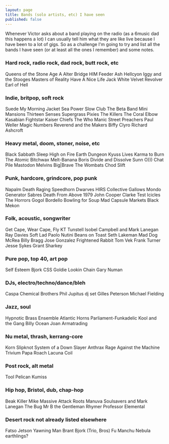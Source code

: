 ```yaml
---
layout: page
title: Bands (solo artists, etc) I have seen
published: false
---
```


Whenever Victor asks about a band playing on the radio (as a 6music dad this happens a lot) I can usually tell him what they are like live because I have been to a lot of gigs. So as a challenge I'm going to try and list all the bands I have seen (or at least all the ones I remember) and some notes.

### Hard rock, radio rock, dad rock, butt rock, etc

Queens of the Stone Age
A
Alter Bridge
HIM
Feeder
Ash
Hellcyon
Iggy and the Stooges
Masters of Reality
Have A Nice Life
Jack White
Velvet Revolver
Earl of Hell

### Indie, britpop, soft rock

Suede
My Morning Jacket
Sea Power
Slow Club
The Beta Band
Mini Mansions
Thirteen Senses
Supergrass
Pixies
The Killers
The Coral
Elbow
Kasabian
Fightstar
Kaiser Chiefs
The Who
Manic Street Preachers
Paul Weller
Magic Numbers
Reverend and the Makers
Biffy Clyro
Richard Ashcroft

### Heavy metal, doom, stoner, noise, etc

Black Sabbath
Sleep
High on Fire
Earth
Dungeon
Kyuss Lives
Karma to Burn
The Atomic Bitchwax
Melt-Banana
Boris
Divide and Dissolve
Sunn O)))
Chat Pile
Mastodon
Melvins
Big|Brave
The Wombats
Chod
Slift

### Punk, hardcore, grindcore, pop punk

Napalm Death
Raging Speedhorn
Dwarves
HIRS Collective
Gallows
Mondo Generator
Sabres
Death From Above 1979
John Cooper Clarke
Test Icicles
The Horrors
Gogol Bordello
Bowling for Soup
Mad Capsule Markets
Black Mekon

### Folk, acoustic, songwriter

Get Cape, Wear Cape, Fly
KT Tunstell
Isobel Campbell and Mark Lanegan
Ray Davies
Soft Lad
Paolo Nutini
Beans on Toast
Seth Lakeman
Mad Dog McRea
Billy Bragg
Jose Gonzalez
Frightened Rabbit
Tom Vek
Frank Turner
Jesse Sykes
Grant Sharkey

### Pure pop, top 40, art pop

Self Esteem
Bjork
CSS
Goldie Lookin Chain
Gary Numan

### DJs, electro/techno/dance/bleh

Caspa
Chemical Brothers
Phil Jupitus dj set
Gilles Peterson
Michael Fielding

### Jazz, soul

Hypnotic Brass Ensemble
Atlantic Horns
Parliament-Funkadelic
Kool and the Gang
Billy Ocean
Joan Armatrading

### Nu metal, thrash, kerrang-core

Korn
Slipknot
System of a Down
Slayer
Anthrax
Rage Against the Machine
Trivium
Papa Roach
Lacuna Coil

### Post rock, alt metal

Tool
Pelican
Kumiss

### Hip hop, Bristol, dub, chap-hop

Beak
Killer Mike
Massive Attack
Roots Manuva
Soulsavers and Mark Lanegan
The Bug
Mr B the Gentleman Rhymer
Professor Elemental

### Desert rock not already listed elsewhere

Fatso Jetson
Yawning Man
Brant Bjork (Trio, Bros)
Fu Manchu
Nebula
earthlings?